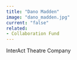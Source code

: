 ```yaml
---
title: "Dano Madden"
image: "dano_madden.jpg"
current: "false"
related:
- Collaboration Fund
---
```


InterAct Theatre Company

